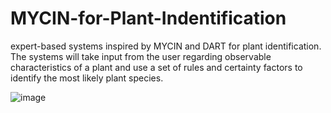 # MYCIN-for-Plant-Indentification
expert-based systems inspired by MYCIN and DART for plant identification. The systems will take input from the user regarding observable characteristics of a plant and use a set of rules and certainty factors to identify the most likely plant species.


![image](https://github.com/Ashutosh-Gairola/MYCIN-for-Plant-Indentification/assets/132334074/3ac9fb63-f9cf-4dc0-a8f7-9391ade1fad2)
